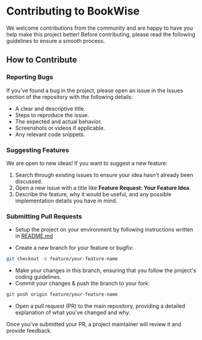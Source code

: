 # Contributing to BookWise

We welcome contributions from the community and are happy to have you help make this project better! Before contributing, please read the following guidelines to ensure a smooth process.

## How to Contribute

### Reporting Bugs
If you've found a bug in the project, please open an issue in the Issues section of the repository with the following details:

- A clear and descriptive title.
- Steps to reproduce the issue.
- The expected and actual behavior.
- Screenshots or videos if applicable.
- Any relevant code snippets.

### Suggesting Features

We are open to new ideas! If you want to suggest a new feature:

1. Search through existing issues to ensure your idea hasn't already been discussed.
2. Open a new issue with a title like **Feature Request: Your Feature Idea**.
3. Describe the feature, why it would be useful, and any possible implementation details you have in mind.

### Submitting Pull Requests
- Setup the project on your environment by following instructions written in [README.md](./README.md)

- Create a new branch for your feature or bugfix:
```bash
git checkout -b feature/your-feature-name
```
- Make your changes in this branch, ensuring that you follow the project's coding guidelines.
- Commit your changes & push the branch to your fork:
```bash
git push origin feature/your-feature-name
```
- Open a pull request (PR) to the main repository, providing a detailed explanation of what you've changed and why.

Once you've submitted your PR, a project maintainer will review it and provide feedback.